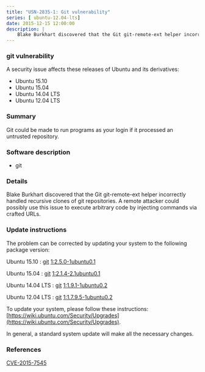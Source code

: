 ```yaml
---
title: "USN-2835-1: Git vulnerability"
series: [ ubuntu-12.04-lts]
date: 2015-12-15 12:00:00
description: |
    Blake Burkhart discovered that the Git git-remote-ext helper incorrectly handled recursive clones of git repositories. A remote attacker could possibly use this issue to execute arbitrary code by injecting commands via crafted URLs. 
--- 
```

 
### git vulnerability

A security issue affects these releases of Ubuntu and its derivatives:

* Ubuntu 15.10
* Ubuntu 15.04
* Ubuntu 14.04 LTS
* Ubuntu 12.04 LTS

### Summary

Git could be made to run programs as your login if it processed an untrusted repository.

### Software description

* git 

### Details

Blake Burkhart discovered that the Git git-remote-ext helper incorrectly handled recursive clones of git repositories. A remote attacker could possibly use this issue to execute arbitrary code by injecting commands via crafted URLs. 

### Update instructions

The problem can be corrected by updating your system to the following package version:

Ubuntu 15.10
 : [git](https://launchpad.net/ubuntu/+source/git) <span> [1:2.5.0-1ubuntu0.1](https://launchpad.net/ubuntu/+source/git/1:2.5.0-1ubuntu0.1) </span> 

Ubuntu 15.04
 : [git](https://launchpad.net/ubuntu/+source/git) <span> [1:2.1.4-2.1ubuntu0.1](https://launchpad.net/ubuntu/+source/git/1:2.1.4-2.1ubuntu0.1) </span> 

Ubuntu 14.04 LTS
 : [git](https://launchpad.net/ubuntu/+source/git) <span> [1:1.9.1-1ubuntu0.2](https://launchpad.net/ubuntu/+source/git/1:1.9.1-1ubuntu0.2) </span> 

Ubuntu 12.04 LTS
 : [git](https://launchpad.net/ubuntu/+source/git) <span> [1:1.7.9.5-1ubuntu0.2](https://launchpad.net/ubuntu/+source/git/1:1.7.9.5-1ubuntu0.2) </span> 

To update your system, please follow these instructions: [https://wiki.ubuntu.com/Security/Upgrades](https://wiki.ubuntu.com/Security/Upgrades).

In general, a standard system update will make all the necessary changes. 

### References

 [CVE-2015-7545](http://people.ubuntu.com/~ubuntu-security/cve/CVE-2015-7545)
 
